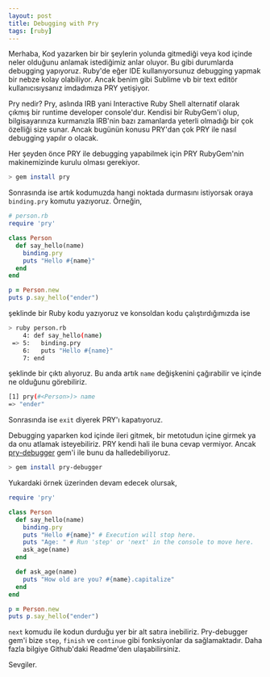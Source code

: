 ```yaml
---
layout: post
title: Debugging with Pry
tags: [ruby]
---
```


Merhaba, Kod yazarken bir bir şeylerin yolunda gitmediği veya kod içinde neler olduğunu anlamak istediğimiz anlar oluyor. Bu gibi durumlarda debugging yapıyoruz. Ruby'de eğer IDE kullanıyorsunuz debugging yapmak bir nebze kolay olabiliyor. Ancak benim gibi Sublime vb bir text editör kullanıcısıysanız imdadımıza PRY yetişiyor.

Pry nedir? Pry, aslında IRB yani Interactive Ruby Shell alternatif olarak çıkmış bir runtime developer console'dur. Kendisi bir RubyGem'i olup, bilgisayarınıza kurmanızla IRB'nin bazı zamanlarda yeterli olmadığı bir çok özelliği size sunar. Ancak bugünün konusu PRY'dan çok PRY ile nasıl debugging yapılır o olacak.

Her şeyden önce PRY ile debugging yapabilmek için PRY RubyGem'nin makinemizinde kurulu olması gerekiyor.

```bash
> gem install pry
```

Sonrasında ise artık kodumuzda hangi noktada durmasını istiyorsak oraya ```binding.pry``` komutu yazıyoruz. Örneğin,

```ruby
# person.rb
require 'pry'

class Person
  def say_hello(name)
    binding.pry
    puts "Hello #{name}"
  end
end

p = Person.new
puts p.say_hello("ender")
```

şeklinde bir Ruby kodu yazıyoruz ve konsoldan kodu çalıştırdığımızda ise

```bash
> ruby person.rb
    4: def say_hello(name)
 => 5:   binding.pry
    6:   puts "Hello #{name}"
    7: end
```
şeklinde bir çıktı alıyoruz. Bu anda artık ```name``` değişkenini çağırabilir ve içinde ne olduğunu görebiliriz.

```bash
[1] pry(#<Person>)> name
=> "ender"
```

Sonrasında ise ```exit``` diyerek PRY'ı kapatıyoruz.

Debugging yaparken kod içinde ileri gitmek, bir metotudun içine girmek ya da onu atlamak isteyebiliriz. PRY kendi hali ile buna cevap vermiyor. Ancak [pry-debugger](https://github.com/nixme/pry-debugger) gem'i ile bunu da halledebiliyoruz.

```bash
> gem install pry-debugger
```

Yukardaki örnek üzerinden devam edecek olursak,

```ruby
require 'pry'

class Person
  def say_hello(name)
    binding.pry
    puts "Hello #{name}" # Execution will stop here.
    puts "Age: " # Run 'step' or 'next' in the console to move here.
    ask_age(name)
  end

  def ask_age(name)
    puts "How old are you? #{name}.capitalize"
  end
end

p = Person.new
puts p.say_hello("ender")
```

```next``` komudu ile kodun durduğu yer bir alt satıra inebiliriz. Pry-debugger gem'i bize ```step```, ```finish``` ve ```continue``` gibi fonksiyonlar da sağlamaktadır. Daha fazla bilgiye Github'daki Readme'den ulaşabilirsiniz.

Sevgiler.
